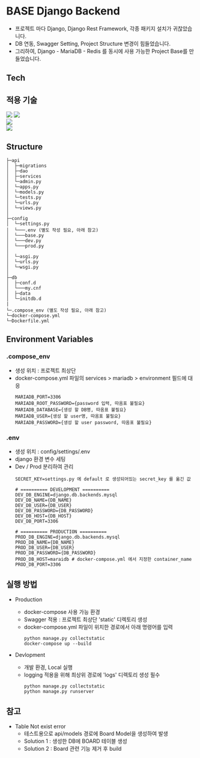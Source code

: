 ﻿# BASE Django Backend

* 프로젝트 마다 Django, Django Rest Framework, 각종 패키지 설치가 귀찮았습니다.
* DB 연동, Swagger Setting, Project Structure 변경이 힘들었습니다.
* 그리하여, Django - MariaDB - Redis 를 동시에 사용 가능한 Project Base를 만들었습니다.

## Tech
## 적용 기술
<div>
 <img src="https://img.shields.io/badge/Python 3.11.1-3776AB?style=flat-square&logo=Python&logoColor=white"/>
 <img src="https://img.shields.io/badge/Django 4.1.4-092E20?style=flat-square&logo=Django&logoColor=white"/>
</div>
<div>
  <img src="https://img.shields.io/badge/MariaDB 10.7.3-003545?style=flat-square&logo=MariaDB&logoColor=white"/>
</div>
<div>
 <img src="https://img.shields.io/badge/Docker 20.10.17-2496ED?style=flat-square&logo=Docker&logoColor=white"/>
</div>

## Structure
```
├─api
│  ├─migrations
│  ├─dao
│  ├─services
│  └─admin.py
│  └─apps.py
│  └─models.py
│  └─tests.py
│  └─urls.py
│  └─views.py
│  
├─config
│  └─settings.py
│  └───.env (별도 작성 필요, 아래 참고)
│  └───base.py
│  └───dev.py
│  └───prod.py
│
│  └─asgi.py
│  └─urls.py
│  └─wsgi.py
│
├─db
│  ├─conf.d
│  └───my.cnf
│  ├─data
│  └─initdb.d
|
└─.compose_env (별도 작성 필요, 아래 참고)
└─docker-compose.yml
└─Dockerfile.yml
```

## Environment Variables
### .compose_env
* 생성 위치 : 프로젝트 최상단
* docker-compose.yml 파일의 services > mariadb > environment 필드에 대응
  ```
  MARIADB_PORT=3306
  MARIADB_ROOT_PASSWORD={password 입력, 따옴표 불필요}
  MARIADB_DATABASE={생성 할 DB명, 따옴표 불필요}
  MARIADB_USER={생성 할 user명, 따옴표 불필요}
  MARIADB_PASSWORD={생성 할 user password, 따옴표 불필요}
  ```

### .env
* 생성 위치 : config/settings/.env
* django 환경 변수 세팅
* Dev / Prod 분리하여 관리
  ```
  SECRET_KEY=settings.py 에 default 로 생성되어있는 secret_key 를 옮긴 값

  # ========== DEVELOPMENT ==========
  DEV_DB_ENGINE=django.db.backends.mysql
  DEV_DB_NAME={DB_NAME}
  DEV_DB_USER={DB_USER}
  DEV_DB_PASSWORD={DB_PASSWORD}
  DEV_DB_HOST={DB_HOST}
  DEV_DB_PORT=3306

  # ========== PRODUCTION ==========
  PROD_DB_ENGINE=django.db.backends.mysql
  PROD_DB_NAME={DB_NAME}
  PROD_DB_USER={DB_USER}
  PROD_DB_PASSWORD={DB_PASSWORD}
  PROD_DB_HOST=maraidb # docker-compose.yml 에서 지정한 container_name
  PROD_DB_PORT=3306
  ```

## 실행 방법
* Production
  * docker-compose 사용 가능 환경
  * Swagger 적용 : 프로젝트 최상단 'static' 디렉토리 생성
  * docker-compose.yml 파일이 위치한 경로에서 아래 명령어를 입력
    ```
    python manage.py collectstatic
    docker-compose up --build
    ```

* Devlopment
  * 개발 환경, Local 실행
  * logging 적용을 위해 최상위 경로에 'logs' 디렉토리 생성 필수
    ```
    python manage.py collectstatic
    python manage.py runserver
    ```

## 참고
* Table Not exist error
  * 테스트용으로 api/models 경로에 Board Model을 생성하여 발생
  * Solution 1 : 생성한 DB에 BOARD 테이블 생성
  * Solution 2 : Board 관련 기능 제거 후 build
